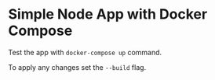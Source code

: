 # Simple Node App with Docker Compose

Test the app with `docker-compose up` command.

To apply any changes set the `--build` flag.

